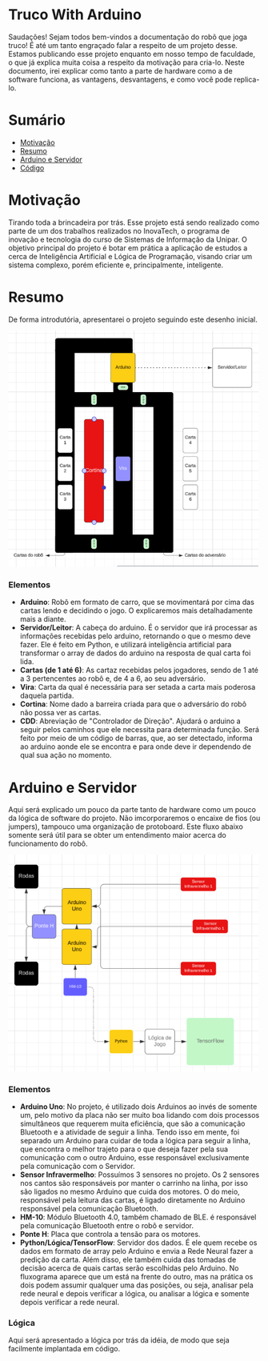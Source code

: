 # Truco With Arduino
Saudações! Sejam todos bem-vindos a documentação do robõ que joga truco! É até um tanto engraçado falar a respeito de um projeto desse. Estamos publicando esse projeto enquanto em nosso tempo de faculdade, o que já explica muita coisa a respeito da motivação para cria-lo. Neste documento, irei explicar como tanto a parte de hardware como a de software funciona, as vantagens, desvantagens, e como você pode replica-lo.

# Sumário
- [Motivação](#Motivação)
- [Resumo](#Resumo)
- [Arduino e Servidor](#Arduino_e_Servidor)
- [Código](#Motivação)

# Motivação
Tirando toda a brincadeira por trás. Esse projeto está sendo realizado como parte de um dos trabalhos realizados no InovaTech, o programa de inovação e tecnologia do curso de Sistemas de Informação da Unipar. O objetivo principal do projeto é botar em prática a aplicação de estudos a cerca de Inteligência Artificial e Lógica de Programação, visando criar um sistema complexo, porém eficiente e, principalmente, inteligente.

# Resumo
De forma introdutória, apresentarei o projeto seguindo este desenho inicial.

<img src="public/basic-fluxogram.png" style="width: 500px" alt="Texto Alternativo">

### Elementos
- **Arduino**: Robõ em formato de carro, que se movimentará por cima das cartas lendo e decidindo o jogo. O explicaremos mais detalhadamente mais a diante.
- **Servidor/Leitor**: A cabeça do arduino. É o servidor que irá processar as informações recebidas pelo arduino, retornando o que o mesmo deve fazer. Ele é feito em Python, e utilizará inteligência artificial para transformar o array de dados do arduino na resposta de qual carta foi lida.
- **Cartas (de 1 até 6)**: As cartaz recebidas pelos jogadores, sendo de 1 até a 3 pertencentes ao robô e, de 4 a 6, ao seu adversário.
- **Vira**: Carta da qual é necessária para ser setada a carta mais poderosa daquela partida.
- **Cortina**: Nome dado a barreira criada para que o adversário do robô não possa ver as cartas.
- **CDD**: Abreviação de "Controlador de Direção". Ajudará o arduino a seguir pelos caminhos que ele necessita para determinada função. Será feito por meio de um código de barras, que, ao ser detectado, informa ao arduino aonde ele se encontra e para onde deve ir dependendo de qual sua ação no momento.

# Arduino e Servidor
Aqui será explicado um pouco da parte tanto de hardware como um pouco da lógica de software do projeto. Não imcorporaremos o encaixe de fios (ou jumpers), tampouco uma organização de protoboard. Este fluxo abaixo somente será útil para se obter um entendimento maior acerca do funcionamento do robô.

<img src="public/hard-fluxogram.png" style="width: 500px" alt="Texto Alternativo">

### Elementos
- **Arduino Uno**: No projeto, é utilizado dois Arduinos ao invés de somente um, pelo motivo da placa não ser muito boa lidando com dois processos simultâneos que requerem muita eficiência, que são a comunicação Bluetooth e a atividade de seguir a linha. Tendo isso em mente, foi separado um Arduino para cuidar de toda a lógica para seguir a linha, que encontra o melhor trajeto para o que deseja fazer pela sua comunicação com o outro Arduino, esse responsável exclusivamente pela comunicação com o Servidor.
- **Sensor Infravermelho**: Possuímos 3 sensores no projeto. Os 2 sensores nos cantos são responsáveis por manter o carrinho na linha, por isso são ligados no mesmo Arduino que cuida dos motores. O do meio, responsável pela leitura das cartas, é ligado diretamente no Arduino responsável pela comunicação Bluetooth. 
- **HM-10**: Módulo Bluetooth 4.0, também chamado de BLE. é responsável pela comunicação Bluetooth entre o robô e servidor.
- **Ponte H**: Placa que controla a tensão para os motores.
- **Python/Lógica/TensorFlow**: Servidor dos dados. É ele quem recebe os dados em formato de array pelo Arduino e envia a Rede Neural fazer a predição da carta. Além disso, ele também cuida das tomadas de decisão acerca de quais cartas serão escolhidas pelo Arduino. No fluxograma aparece que um está na frente do outro, mas na prática os dois podem assumir qualquer uma das posições, ou seja, analisar pela rede neural e depois verificar a lógica, ou analisar a lógica e somente depois verificar a rede neural.

### Lógica
Aqui será apresentado a lógica por trás da idéia, de modo que seja facilmente implantada em código. 


  

